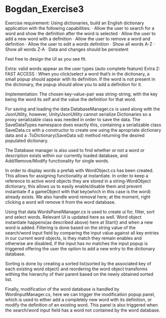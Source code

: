 # Bogdan_Exercise3
Exercise requirement:
Using dictionaries, build an English dictionary application with the following capabilities:
·         Allow the user to search for a word and show the definition after the word is selected
·         Allow the user to add a new word with a definition
·         Allow the user to remove a word and definition
·         Allow the user to edit a words definition
·         Show all words A-Z
·         Show all words Z-A
·         Data and changes should be persistent
 
Feel free to design the UI as you see fit.

Extra: valid words appear as the user types (auto complete feature)
Extra 2: FAST ACCESS : When you click/select a word that’s in the dictionary, a small popup should appear with its definition. If the word is not present in the dictionary, the popup should allow you to add a definition for it.


Implementation:
The chosen key-value-pair was string-string, with the key being the word its self and the value the definition for that word.

For saving and loading the data DatabaseManager.cs is used along with the JsonUtility, however, Unity/JsonUtility cannot serialize Dictionaries so a proxy serializable class was needed in order to save the data. The SaveDataTypes namespace does exactly this, containing a serializable class SaveData.cs with a constructor to create one using the apropriate dictionary data and a .ToDictionary(SaveData sd) method returning the desired populated dictionary.

The Database manager is also used to find whether or not a word or description exists within our currently loaded database, and Add/Remove/Modify functionality for single words.

In order to display words a prefab with WordObject.cs has been created. This allows for assigning functionality at instantiate. In order to keep a reference to active word objects they are stored in a string-WordObject dictionary, this allows us to easily enable/disable them and prevent instantiate if a gameObject with that key(which in this case is the word) already exists. We also handle word removal here; at the moment, right clicking a word will remove it from the word database.

Using that data WordsPanelManager.cs is used to create ui for, filter, sort and select words. Relevant UI is updated here as well.
Word object instantiate happens(as described above) here at Start() and when a new word is added.
Filtering is done based on the string value of the search/word input field by comparing the input value against all key entries in our current word objects, is they match they remain enables and otherwise are disabled, if the input has no matches the input popup is triggered offering the user the option to add a new entry to the dictionary database.

Sorting is done by creating a sorted list(sorted by the associated key of each existing word object) and reordering the word object transforms withing the hierarchy of their parent based on the newly obtained sorted list.

Finally, modification of the word database is handled by WordInputManager.cs, here we can trigger the modification popup panel, which is used to either add a completely new word with its definition, or modify the definition of an existing word. This panel is also triggered when the search/word input field has a word not contained by the word database. 
